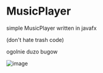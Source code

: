 # MusicPlayer
simple MusicPlayer written in javafx

(don't hate trash code)

ogolnie duzo bugow

![image](https://user-images.githubusercontent.com/71133191/174405266-a14430d8-f785-465c-beef-0e5f83e4985f.png)

